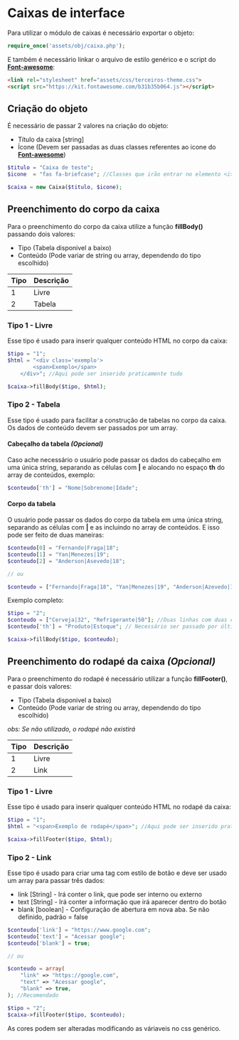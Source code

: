 # Caixas de interface
Para utilizar o módulo de caixas é necessário exportar o objeto:
```php
require_once('assets/obj/caixa.php');
```

E também é necessário linkar o arquivo de estilo genérico e o script do **[Font-awesome](https://fontawesome.com/)**:
```html
<link rel="stylesheet" href="assets/css/terceiros-theme.css">
<script src="https://kit.fontawesome.com/b31b35b064.js"></script>
```

## Criação do objeto
É necessário de passar 2 valores na criação do objeto:
* Título da caixa [string]
* Ícone (Devem ser passadas as duas classes referentes ao icone do **[Font-awesome](https://fontawesome.com/icons?d=gallery)**)

```php
$titulo = "Caixa de teste";
$icone  = "fas fa-briefcase"; //Classes que irão entrar no elemento <i>

$caixa = new Caixa($titulo, $icone);
```

## Preenchimento do corpo da caixa
Para o preenchimento do corpo da caixa utilize a função **fillBody()** passando dois valores:
* Tipo (Tabela disponivel a baixo)
* Conteúdo (Pode variar de string ou array, dependendo do tipo escolhido)

| Tipo | Descrição |
|------|-----------|
|  1   |   Livre   |
|  2   |   Tabela  |

### Tipo 1 - Livre
Esse tipo é usado para inserir qualquer conteúdo HTML no corpo da caixa:
```php
$tipo = "1";
$html = "<div class='exemplo'>
		<span>Exemplo</span>
	</div>"; //Aqui pode ser inserido praticamente tudo

$caixa->fillBody($tipo, $html);
```

### Tipo 2 - Tabela
Esse tipo é usado para facilitar a construção de tabelas no corpo da caixa. Os dados de conteúdo devem ser passados por um array.

#### Cabeçalho da tabela *(Opcional)*
Caso ache necessário o usuário pode passar os dados do cabeçalho em uma única string, separando as células com **|** e alocando no espaço **th** do array de conteúdos, exemplo:
```php
$conteudo['th'] = "Nome|Sobrenome|Idade";
```

#### Corpo da tabela
O usuário pode passar os dados do corpo da tabela em uma única string, separando as células com **|** e as incluindo no array de conteúdos. E isso pode ser feito de duas maneiras:

```php
$conteudo[0] = "Fernando|Fraga|18";
$conteudo[1] = "Yan|Menezes|19";
$conteudo[2] = "Anderson|Asevedo|18";

// ou

$conteudo = ["Fernando|Fraga|18", "Yan|Menezes|19", "Anderson|Azevedo|18"]; //Recomendado
```

Exemplo completo:
```php
$tipo = "2";
$conteudo = ["Cerveja|32", "Refrigerante|50"]; //Duas linhas com duas células
$conteudo['th'] = "Produto|Estoque"; // Necessário ser passado por último

$caixa->fillBody($tipo, $conteudo);
```

## Preenchimento do rodapé da caixa *(Opcional)*
Para o preenchimento do rodapé é necessário utilizar a função **fillFooter()**, e passar dois valores:
* Tipo (Tabela disponivel a baixo)
* Conteúdo (Pode variar de string ou array, dependendo do tipo escolhido)

*obs: Se não utilizado, o rodapé não existirá*

| Tipo | Descrição |
|------|-----------|
|  1   |   Livre   |
|  2   |    Link   |

### Tipo 1 - Livre
Esse tipo é usado para inserir qualquer conteúdo HTML no rodapé da caixa:
```php
$tipo = "1";
$html = "<span>Exemplo de rodapé</span>"; //Aqui pode ser inserido praticamente tudo

$caixa->fillFooter($tipo, $html);
```

### Tipo 2 - Link
Esse tipo é usado para criar uma tag <a> com estilo de botão e deve ser usado um array para passar três dados:
* link  [String]  - Irá conter o link, que pode ser interno ou externo
* text  [String]  - Irá conter a informação que irá aparecer dentro do botão 
* blank [boolean] - Configuração de abertura em nova aba. Se não definido, padrão = false

```php
$conteudo['link'] = "https://www.google.com";
$conteudo['text'] = "Acessar google";
$conteudo['blank'] = true;

// ou

$conteudo = array(  
	"link" => "https://google.com",
	"text" => "Acessar google",
	"blank" => true, 
); //Recomendado

$tipo = "2";
$caixa->fillFooter($tipo, $conteudo);
```

As cores podem ser alteradas modificando as váriaveis no css genérico.